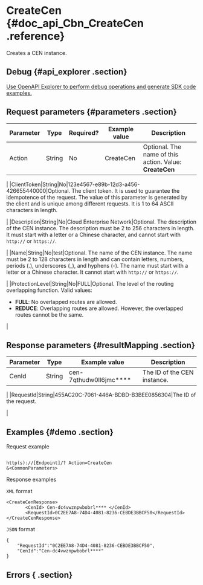 # CreateCen {#doc_api_Cbn_CreateCen .reference}

Creates a CEN instance.

## Debug {#api_explorer .section}

[Use OpenAPI Explorer to perform debug operations and generate SDK code examples.](https://api.aliyun.com/#product=Cbn&api=CreateCen&type=RPC&version=2017-09-12)

## Request parameters {#parameters .section}

|Parameter|Type|Required?|Example value|Description|
|---------|----|---------|-------------|-----------|
|Action|String|No|CreateCen|Optional. The name of this action. Value: **CreateCen**

 |
|ClientToken|String|No|123e4567-e89b-12d3-a456-426655440000|Optional. The client token. It is used to guarantee the idempotence of the request. The value of this parameter is generated by the client and is unique among different requests. It is 1 to 64 ASCII characters in length.

 |
|Description|String|No|Cloud Enterprise Network|Optional. The description of the CEN instance. The description must be 2 to 256 characters in length. It must start with a letter or a Chinese character, and cannot start with `http://` or `https://`.

 |
|Name|String|No|test|Optional. The name of the CEN instance. The name must be 2 to 128 characters in length and can contain letters, numbers, periods \(.\), underscores \(\_\), and hyphens \(-\). The name must start with a letter or a Chinese character. It cannot start with `http://` or `https://`.

 |
|ProtectionLevel|String|No|FULL|Optional. The level of the routing overlapping function. Valid values:

 -   **FULL**: No overlapped routes are allowed.
-   **REDUCE**: Overlapping routes are allowed. However, the overlapped routes cannot be the same.

 |

## Response parameters {#resultMapping .section}

|Parameter|Type|Example value|Description|
|---------|----|-------------|-----------|
|CenId|String|cen-7qthudw0ll6jmc\*\*\*\*|The ID of the CEN instance.

 |
|RequestId|String|455AC20C-7061-446A-BDBD-B3BEE0856304|The ID of the request.

 |

## Examples {#demo .section}

Request example

``` {#request_demo}

http(s)://[Endpoint]/? Action=CreateCen
&<CommonParameters>

```

Response examples

`XML` format

``` {#xml_return_success_demo}
<CreateCenResponse>
       <CenId> Cen-dc4vwznpwbobrl**** </CenId>
       <RequestId>0C2EE7A8-74D4-4081-8236-CEBDE3BBCF50</RequestId>
</CreateCenResponse>
```

`JSON` format

``` {#json_return_success_demo}
{
	"RequestId":"0C2EE7A8-74D4-4081-8236-CEBDE3BBCF50",
	"CenId":"Cen-dc4vwznpwbobrl****"
}
```

## Errors { .section}

